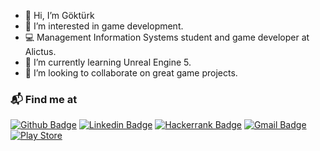 - 👋 Hi, I’m Göktürk
- 👀 I’m interested in game development.
- 💻 Management Information Systems student and game developer at Alictus.
- 🌱 I’m currently learning Unreal Engine 5.
- 💞️ I’m looking to collaborate on great game projects.
### 📬 Find me at
[![Github Badge](http://img.shields.io/badge/-Github-black?style=flat-square&logo=github&link=https://github.com/gokturk-tas/)](https://github.com/gokturk-tas/) 
[![Linkedin Badge](https://img.shields.io/badge/-LinkedIn-blue?style=flat-square&logo=Linkedin&logoColor=white&link=https://www.linkedin.com/in/göktürk-taş-a6a2a6173/)](https://www.linkedin.com/in/göktürk-taş-a6a2a6173/)
[![Hackerrank Badge](https://img.shields.io/badge/-Hackerrank-2EC866?style=flat-square&logo=HackerRank&logoColor=white&link=https://www.hackerrank.com/gokturktass)](https://www.hackerrank.com/gokturktass)
[![Gmail Badge](https://img.shields.io/badge/-Gmail-d14836?style=flat-square&logo=Gmail&logoColor=white&link=mailto:gokturktass@gmail.com)](mailto:gokturktass@gmail.com)
[![Play Store](https://img.shields.io/badge/Google_Play-414141?style=flat-square&logo=google-play&logoColor=white&link=mailto:https://play.google.com/store/apps/developer?id=MEGACORP)](https://play.google.com/store/apps/developer?id=MEGACORP)
